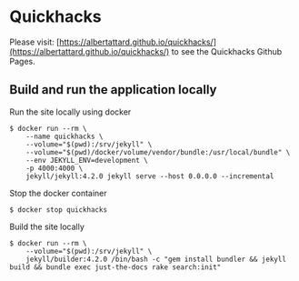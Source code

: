 # Quickhacks

Please visit: [https://albertattard.github.io/quickhacks/](https://albertattard.github.io/quickhacks/) to see the
Quickhacks Github Pages.

## Build and run the application locally

Run the site locally using docker

```console
$ docker run --rm \
    --name quickhacks \
    --volume="$(pwd):/srv/jekyll" \
    --volume="$(pwd)/docker/volume/vendor/bundle:/usr/local/bundle" \
    --env JEKYLL_ENV=development \
    -p 4000:4000 \
    jekyll/jekyll:4.2.0 jekyll serve --host 0.0.0.0 --incremental
```

Stop the docker container

```console
$ docker stop quickhacks
```

Build the site locally

```console
$ docker run --rm \
    --volume="$(pwd):/srv/jekyll" \
    jekyll/builder:4.2.0 /bin/bash -c "gem install bundler && jekyll build && bundle exec just-the-docs rake search:init"
```
